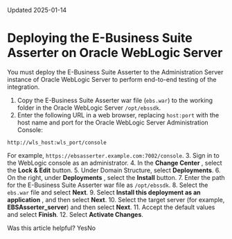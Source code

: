 Updated 2025-01-14
# Deploying the E-Business Suite Asserter on Oracle WebLogic Server
You must deploy the E-Business Suite Asserter to the Administration Server instance of Oracle WebLogic Server to perform end-to-end testing of the integration.
  1. Copy the E-Business Suite Asserter war file (`ebs.war`) to the working folder in the Oracle WebLogic Server `/opt/ebssdk`.
  2. Enter the following URL in a web browser, replacing `host:port` with the host name and port for the Oracle WebLogic Server Administration Console:
```
http://wls_host:wls_port/console
```

For example, `https://ebsasserter.example.com:7002/console`.
  3. Sign in to the WebLogic console as an administrator.
  4. In the **Change Center** , select the **Lock & Edit** button.
  5. Under Domain Structure, select **Deployments**.
  6. On the right, under **Deployments** , select the **Install** button. 
  7. Enter the path for the E-Business Suite Asserter war file as `/opt/ebssdk`.
  8. Select the `ebs.war` file and select **Next**.
  9. Select **Install this deployment as an application** , and then select **Next**.
  10. Select the target server (for example, **EBSAsserter_server**) and then select **Next**.
  11. Accept the default values and select **Finish**.
  12. Select **Activate Changes**.


Was this article helpful?
YesNo

